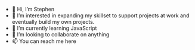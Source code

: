 - 👋 Hi, I’m Stephen
- 👀 I’m interested in expanding my skillset to support projects at work and eventually build my own projects.
- 🌱 I’m currently learning JavaScript
- 💞️ I’m looking to collaborate on anything
- 📫 You can reach me here

<!---
sli16808/sli16808 is a ✨ special ✨ repository because its `README.md` (this file) appears on your GitHub profile.
You can click the Preview link to take a look at your changes.
--->
